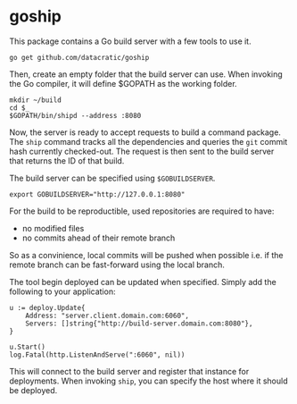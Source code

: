 goship
======

This package contains a Go build server with a few tools to use it.

```
go get github.com/datacratic/goship
```

Then, create an empty folder that the build server can use. When invoking the Go compiler, it will define $GOPATH as the working folder.

```
mkdir ~/build
cd $_
$GOPATH/bin/shipd --address :8080
```

Now, the server is ready to accept requests to build a command package. The `ship` command tracks all the dependencies and queries the `git` commit hash currently checked-out. The request is then sent to the build server that returns the ID of that build.

The build server can be specified using `$GOBUILDSERVER`.

```
export GOBUILDSERVER="http://127.0.0.1:8080"
```

For the build to be reproductible, used repositories are required to have:

- no modified files
- no commits ahead of their remote branch

So as a convinience, local commits will be pushed when possible i.e. if the remote branch can be fast-forward using the local branch.

The tool begin deployed can be updated when specified. Simply add the following to your application:

```
u := deploy.Update{
    Address: "server.client.domain.com:6060",
    Servers: []string{"http://build-server.domain.com:8080"},
}

u.Start()
log.Fatal(http.ListenAndServe(":6060", nil))
```

This will connect to the build server and register that instance for deployments. When invoking `ship`, you can specify the host where it should be deployed.
